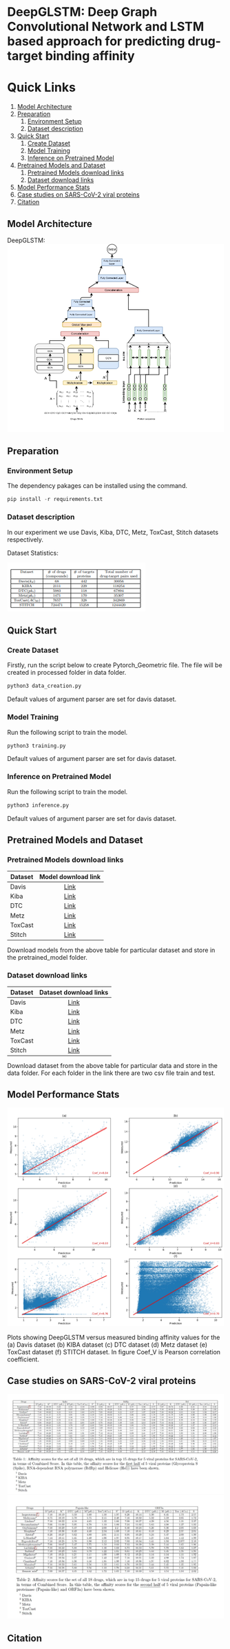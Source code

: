 # DeepGLSTM: Deep Graph Convolutional Network and LSTM based approach for predicting drug-target binding affinity
# Quick Links
1. [Model Architecture](#Model-Architecture)
2. [Preparation](#prepration)
   1. [Environment Setup](#env-setup)
   2. [Dataset description](#dataset)
3. [Quick Start](#start)
   1. [Create Dataset](#create-dataset)
   2. [Model Training](#model-tra)
   3. [Inference on Pretrained Model](#Inf-pre)
4. [Pretrained Models and Dataset](#premod-data)
   1. [Pretrained Models download links](#P-down)
   2. [Dataset download links](#data-down)
5. [Model Performance Stats](#stats)
6. [Case studies on SARS-CoV-2 viral proteins](#case)
7. [Citation](#cite)


## Model Architecture <a name="Model-Architecture"></a>
DeepGLSTM:
![alt text](https://github.com/MLlab4CS/DeepGLSTM/blob/main/images/architecture.jpg "DeepGLSTM")

## Preparation <a name="prepration"></a>
### Environment Setup <a name="env-setup"></a>
The dependency pakages can be installed using the command.
```python
pip install -r requirements.txt
```
### Dataset description <a name="dataset"></a>
In our experiment we use Davis, Kiba, DTC, Metz, ToxCast, Stitch datasets respectively.

Dataset Statistics:

![alt text](https://github.com/MLlab4CS/DeepGLSTM/blob/main/images/dataset_statistics.png "Dataset statistics")

## Quick Start <a name="model-tra"></a>
### Create Dataset <a name="create-dataset"></a>
Firstly, run the script below to create Pytorch_Geometric file. The file will be created in processed folder in data folder.
```python
python3 data_creation.py 
```
Default values of argument parser are set for davis dataset.
### Model Training  <a name="model-tra"></a>
Run the following script to train the model.
```python
python3 training.py 
```
Default values of argument parser are set for davis dataset.
### Inference on Pretrained Model  <a name="Inf-pre"></a>
Run the following script to train the model.
```python
python3 inference.py 
```
Default values of argument parser are set for davis dataset.

## Pretrained Models and Dataset <a name="premod-data"></a>
### Pretrained Models download links <a name="P-down"></a>
| Dataset   | Model download link |
| --------- | :------------------:|
| Davis     | [Link](https://drive.google.com/file/d/1-lzd2Hq5bidsdJI8gGvfIducHDwL_PLd/view?usp=sharing) |
| Kiba      | [Link](https://drive.google.com/file/d/1buwSFWxmyBOLSdJ9BiMOa8E-GvMGJnar/view?usp=sharing) |
| DTC       | [Link](https://drive.google.com/file/d/1Pam_irCkpKsvNGIdJM8rC9r79u6o5Q7t/view?usp=sharing) |
| Metz      | [Link](https://drive.google.com/file/d/1X4qhc-9zmwiGPB_83NFgTiA-cOUStQeJ/view?usp=sharing) |
| ToxCast   | [Link](https://drive.google.com/file/d/1r4y-a7rhfcYjvWLBwRqW5ckfeewHNH_9/view?usp=sharing) |
| Stitch    | [Link](https://drive.google.com/file/d/1JwIhSrSRUR1CEEZc6kIlNiphPHa47_x9/view?usp=sharing) |

Download models from the above table for particular dataset and store in the pretrained_model folder.

### Dataset download links <a name="P-down"></a>
| Dataset   | Dataset download links |
| --------- | :------------------:|
| Davis     |[Link](https://drive.google.com/drive/folders/17ZmLlkUBqz8f3nVJQebLDDo90JYrelA2?usp=sharing)|
| Kiba      |[Link](https://drive.google.com/drive/folders/1vqRSVzwF97UISUZDlF2oeg0K3Rw7jVkS?usp=sharing)|
| DTC       |[Link](https://drive.google.com/drive/folders/1or9YSjw-LXIUy4ch8ZtAmf7Wl5IEDMjn?usp=sharing)|
| Metz      |[Link](https://drive.google.com/drive/folders/1LZI1GJzsXvLiOKlJVzsawrITQ9fuQl27?usp=sharing)|
| ToxCast   |[Link](https://drive.google.com/drive/folders/1L9i8h5jMaIuzF1rXBaJFXMqlWVXvSoDo?usp=sharing)|
| Stitch    |[Link](https://drive.google.com/drive/folders/1tC8gHn-sIINuEiGbgY8zSMYIJydgmkzE?usp=sharing)|

Download dataset from the above table for particular data and store in the data folder. For each folder in the link there are two csv file train and test.

## Model Performance Stats <a name="stats"></a>

![alt text](https://github.com/MLlab4CS/DeepGLSTM/blob/main/images/Full_fig%20.jpg "Full_fig")

Plots showing DeepGLSTM versus measured binding affinity values for the (a)  Davis dataset (b) KIBA dataset (c) DTC dataset (d) Metz dataset (e) ToxCast dataset (f) STITCH dataset. In figure Coef_V is Pearson correlation coefficient.

## Case studies on SARS-CoV-2 viral proteins <a name="case"></a>
![alt text](https://github.com/MLlab4CS/DeepGLSTM/blob/main/images/Sup_table.jpeg "Sup_1")
![alt text](https://github.com/MLlab4CS/DeepGLSTM/blob/main/images/sup_table2.jpeg "Sup_2")

## Citation  <a name="cite"></a>
